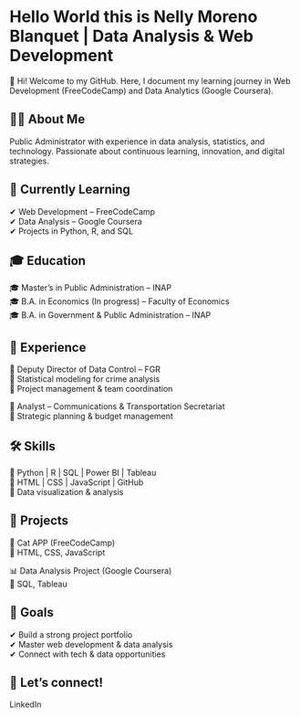 # Hello World this is Nelly Moreno Blanquet | Data Analysis & Web Development

👋 Hi! Welcome to my GitHub. Here, I document my learning journey in Web Development (FreeCodeCamp) and Data Analytics (Google Coursera).

## 👩‍💻 About Me

Public Administrator with experience in data analysis, statistics, and technology. Passionate about continuous learning, innovation, and digital strategies.

## 📌 Currently Learning

✔ Web Development – FreeCodeCamp  
✔ Data Analysis – Google Coursera  
✔ Projects in Python, R, and SQL  

## 🎓 Education

🎓 Master’s in Public Administration – INAP  
🎓 B.A. in Economics (In progress) – Faculty of Economics  
🎓 B.A. in Government & Public Administration – INAP  

## 💼 Experience

🔹 Deputy Director of Data Control – FGR  
📌 Statistical modeling for crime analysis  
📌 Project management & team coordination  

🔹 Analyst – Communications & Transportation Secretariat  
📌 Strategic planning & budget management  

## 🛠 Skills

🔹 Python | R | SQL | Power BI | Tableau  
🔹 HTML | CSS | JavaScript | GitHub  
🔹 Data visualization & analysis  

## 🚀 Projects

📁 Cat APP (FreeCodeCamp)  
🔹 HTML, CSS, JavaScript  

📊 Data Analysis Project (Google Coursera)  
🔹 SQL, Tableau  

## 🎯 Goals

✔ Build a strong project portfolio  
✔ Master web development & data analysis  
✔ Connect with tech & data opportunities  

## 📩 Let’s connect!

LinkedIn

